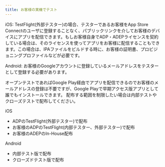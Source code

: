 ```yaml
---
title: お客様の実機でテスト
---
```




iOS: TestFlight(外部テスター)の場合、テスターであるお客様をApp Store Connectのユーザに登録することなく、パブリックリンクを介してお客様のデバイスにアプリを配信できます。もしお客様自身でADP・ADEPライセンスを契約している場合は、そのライセンスを使ってアプリをお客様に配信することもできます。この場合は、IPAファイルをビルドする時に、お客様の証明書、プロビジョニングプロファイルなどが必要です。

Android: お客様のGoogleアカウントに登録しているメールアドレスをテスターとして登録する必要があります。

オープンテストであればGoogle Play経由でアプリを配信できるのでお客様のメールアドレスの登録は不要ですが、Google Playで早期アクセス版アプリとして誰でもインストールできます。
配布する範囲を制限したい場合は内部テストやクローズテストで配布してください。

iOS

 - ADPのTestFlight(外部テスター)で配布
 - お客様のADPのTestFlight(内部テスター、外部テスター)で配布
 - お客様のADEPのIn-House配布


Android

 - 内部テスト版で配布
 - クローズドテスト版で配布